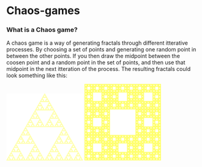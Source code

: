 # Chaos-games

### What is a Chaos game?

A chaos game is a way of generating fractals through different itterative processes. By choosing a set of points and generating one random point in between the other points. If you then draw the midpoint between the coosen point and a random point in the set of points, and then use that midpoint in the next itteration of the process. The resulting fractals could look something like this:


<img src="images/ChaosGameFractal3-4000x3500.png" width="200"> <img src="images/ChaosGameFractal8-4000x4000.png" width="200">
